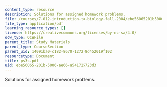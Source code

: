 ```yaml
---
content_type: resource
description: Solutions for assigned homework problems.
file: /courses/7-012-introduction-to-biology-fall-2004/ebe56065201b5006ae66a541725723d3_ps3s.pdf
file_type: application/pdf
learning_resource_types: []
license: https://creativecommons.org/licenses/by-nc-sa/4.0/
ocw_type: OCWFile
parent_title: Study Materials
parent_type: CourseSection
parent_uid: 14091ba0-c182-8670-1272-8d452019f102
resourcetype: Document
title: ps3s.pdf
uid: ebe56065-201b-5006-ae66-a541725723d3
---
```

Solutions for assigned homework problems.